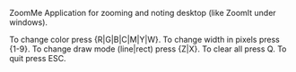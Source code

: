 ZoomMe
Application for zooming and noting desktop (like ZoomIt under windows).

To change color press {R|G|B|C|M|Y|W}.
To change width in pixels press {1-9}.
To change draw mode (line|rect) press {Z|X}.
To clear all press Q.
To quit press ESC.
